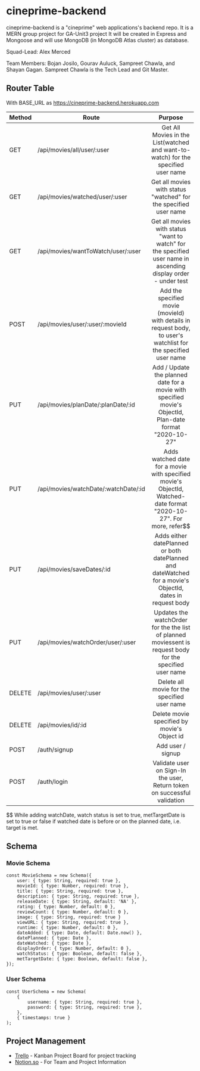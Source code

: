# cineprime-backend
cineprime-backend is a "cineprime" web applications's backend repo. It is a MERN group project for GA-Unit3 project  It will be created in Express and Mongoose and will use MongoDB (in MongoDB Atlas cluster) as database.

Squad-Lead: Alex Merced

Team Members: Bojan Josilo, Gourav Auluck, Sampreet Chawla, and Shayan Gagan. Sampreet Chawla is the Tech Lead and Git Master.

## Router Table

With BASE_URL as https://cineprime-backend.herokuapp.com

| Method        | Route                                   |                       Purpose                                    | 
| ------------- | --------------------------------------- | :--------------------------------------------------------------: |
| GET           | /api/movies/all/user/:user              | Get All Movies in the List(watched and want-to-watch) for the specified user name |
| GET           | /api/movies/watched/user/:user          | Get all movies with status "watched" for the specified user name |
| GET           | /api/movies/wantToWatch/user/:user      | Get all movies with status "want to watch"  for the specified user name in ascending display order - under test |
| POST          | /api/movies/user/:user/:movieId         | Add the specified movie (movieId) with details in request body, to user's watchlist for the specified user name  |
| PUT           | /api/movies/planDate/:planDate/:id      | Add / Update the planned date for a movie with specified movie's ObjectId, Plan-date format "2020-10-27" | 
| PUT           | /api/movies/watchDate/:watchDate/:id    | Adds watched date for a movie with specified movie's ObjectId, Watched-date format "2020-10-27". For more, refer$$|
| PUT           | /api/movies/saveDates/:id               | Adds either datePlanned or both datePlanned and dateWatched for a movie's ObjectId, dates in request body |
| PUT           | /api/movies/watchOrder/user/:user       | Updates the watchOrder for the the list of planned moviessent is request body for the specified user name |
| DELETE        | /api/movies/user/:user                  | Delete all movie for the specified user name   |
| DELETE        | /api/movies/id/:id                      | Delete movie specified by movie's Object id |
| POST          | /auth/signup                            | Add user / signup    |
| POST          | /auth/login                             | Validate user on Sign-In the user, Return token on successful validation |

$$  While adding watchDate, watch status is set to true, metTargetDate is set to true or false if watched date is before or on the planned date, i.e. target is met.

## Schema

### Movie Schema 

```
const MovieSchema = new Schema({
	user: { type: String, required: true },
	movieId: { type: Number, required: true },
	title: { type: String, required: true },
	description: { type: String, required: true },
	releaseDate: { type: String, default: 'NA' },
	rating: { type: Number, default: 0 },
	reviewCount: { type: Number, default: 0 },
	image: { type: String, required: true }
	viewURL: { type: String, required: true },
	runtime: { type: Number, default: 0 },
	dateAdded: { type: Date, default: Date.now() },
	datePlanned: { type: Date },
	dateWatched: { type: Date },
	displayOrder: { type: Number, default: 0 },
	watchStatus: { type: Boolean, default: false },
	metTargetDate: { type: Boolean, default: false },
});
```

### User Schema

```
const UserSchema = new Schema(
	{
		username: { type: String, required: true },
		password: { type: String, required: true },
	},
	{ timestamps: true }
);
```

## Project Management

- [Trello](https://trello.com/b/EJ9QY78d/cineprime) - Kanban Project Board for project tracking
- [Notion.so](https://www.notion.so/cineprime-GA-Unit-3-Team-Project-ae323db2fa4747e3898633814265c832) - For Team and Project Information



